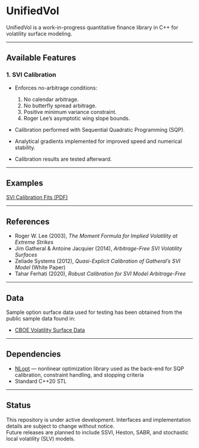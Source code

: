 # UnifiedVol

UnifiedVol is a work-in-progress quantitative finance library in C++ for volatility surface modeling.  

---

## Available Features

### 1. SVI Calibration
- Enforces no-arbitrage conditions:
  1. No calendar arbitrage.
  2. No butterfly spread arbitrage.
  3. Positive minimum variance constraint.
  4. Roger Lee’s asymptotic wing slope bounds.  

- Calibration performed with Sequential Quadratic Programming (SQP). 
- Analytical gradients implemented for improved speed and numerical stability.
- Calibration results are tested afterward.

---
## Examples

[SVI Calibration Fits (PDF)](docs/SVI_calibration_fits.pdf)

---

## References
- Roger W. Lee (2003), *The Moment Formula for Implied Volatility at Extreme Strikes*  
- Jim Gatheral & Antoine Jacquier (2014), *Arbitrage-Free SVI Volatility Surfaces*  
- Zeliade Systems (2012), *Quasi-Explicit Calibration of Gatheral’s SVI Model* (White Paper)  
- Tahar Ferhati (2020), *Robust Calibration for SVI Model Arbitrage-Free*
  
---

## Data
Sample option surface data used for testing has been obtained from the public sample data found in:  

- [CBOE Volatility Surface Data](https://datashop.cboe.com/volatility-surfaces)  

---

## Dependencies
- [NLopt](https://nlopt.readthedocs.io/) — nonlinear optimization library used as the back-end for SQP calibration, constraint handling, and stopping criteria  
- Standard C++20 STL  

---

## Status
This repository is under active development. Interfaces and implementation details are subject to change without notice.  
Future releases are planned to include SSVI, Heston, SABR, and stochastic local volatility (SLV) models.
